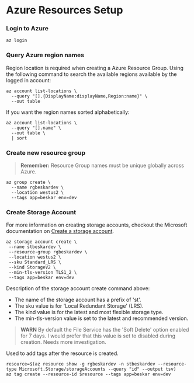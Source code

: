 # Azure Resources Setup

### Login to Azure

```shell
az login
```

### Query Azure region names

Region location is required when creating a Azure Resource Group. Using the following command to search the available regions available by the logged in account:

```shell
az account list-locations \
  --query "[].{DisplayName:displayName,Region:name}" \
  --out table
```

If you want the region names sorted alphabetically:

```shell
az account list-locations \
  --query "[].name" \
  --out table \
  | sort
```

### Create new resource group

> **Remember:** Resource Group names must be unique globally across Azure.

```shell
az group create \
  --name rgbeskardev \
  --location westus2 \
  --tags app=beskar env=dev
```

### Create Storage Account

For more information on creating storage accounts, checkout the Microsoft documentation on [Create a storage account](https://docs.microsoft.com/en-us/azure/storage/common/storage-account-create?tabs=azure-cli).

```shell
az storage account create \
 --name stbeskardev \
 --resource-group rgbeskardev \
 --location westus2 \
 --sku Standard_LRS \
 --kind StorageV2 \
 --min-tls-version TLS1_2 \
 --tags app=beskar env=dev
```

Description of the storage account create command above:

- The name of the storage account has a prefix of 'st'.
- The sku value is for 'Local Redundant Storage' (LRS).
- The kind value is for the latest and most flexible storage type.
- The min-tls-version value is set to the latest and recommended version.

> **WARN**
> By default the File Service has the 'Soft Delete' option enabled for 7 days. I would prefer that this value is set to disabled during creation. Needs more investigation.

Used to add tags after the resource is created.

```shell
resource=$(az resource show -g rgbeskardev -n stbeskardev --resource-type Microsoft.Storage/storageAccounts --query "id" --output tsv)
az tag create --resource-id $resource --tags app=beskar env=dev
```
